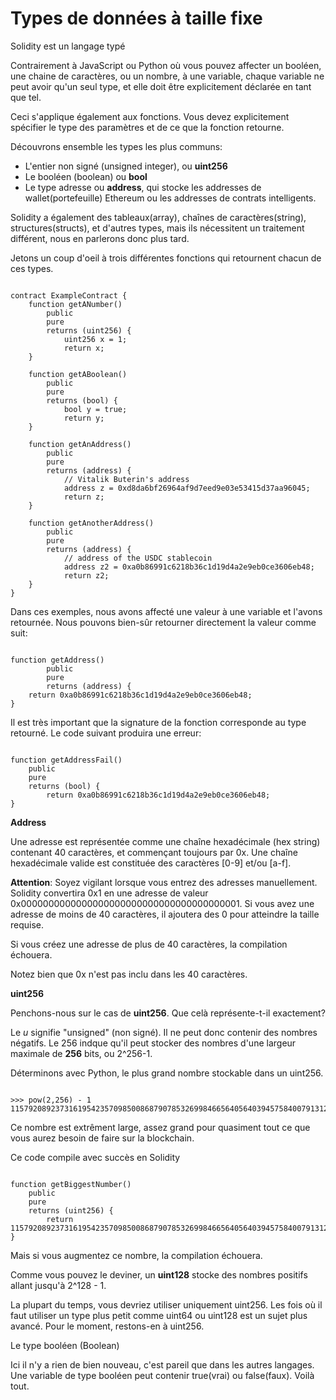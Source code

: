 # Types de données à taille fixe

Solidity est un langage typé

Contrairement à JavaScript ou Python où vous pouvez affecter un booléen, une chaine de caractères, ou un nombre, à une variable, chaque variable ne peut avoir qu'un seul type, et elle doit être explicitement déclarée en tant que tel.

Ceci s'applique également aux fonctions. Vous devez explicitement spécifier le type des paramètres et de ce que la fonction retourne.

Découvrons ensemble les types les plus communs:

- L'entier non signé (unsigned integer), ou **uint256**
- Le booléen (boolean) ou **bool**
- Le type adresse ou **address**, qui stocke les addresses de wallet(portefeuille) Ethereum ou les addresses de contrats intelligents.

Solidity a également des tableaux(array), chaînes de caractères(string), structures(structs), et d'autres types, mais ils nécessitent un traitement différent, nous en parlerons donc plus tard.

Jetons un coup d'oeil à trois différentes fonctions qui retournent chacun de ces types.

```solidity

contract ExampleContract {
    function getANumber()
        public
        pure
        returns (uint256) {
            uint256 x = 1;
            return x;
    }

    function getABoolean()
        public
        pure
        returns (bool) {
            bool y = true;
            return y;
    }

    function getAnAddress()
        public
        pure
        returns (address) {
            // Vitalik Buterin's address
            address z = 0xd8da6bf26964af9d7eed9e03e53415d37aa96045;
            return z;
    }

    function getAnotherAddress()
        public
        pure
        returns (address) {
            // address of the USDC stablecoin
            address z2 = 0xa0b86991c6218b36c1d19d4a2e9eb0ce3606eb48;
            return z2;
    }
}

```

Dans ces exemples, nous avons affecté une valeur à une variable et l'avons retournée. Nous pouvons bien-sûr retourner directement la valeur comme suit:

```solidity

function getAddress() 
        public 
        pure 
        returns (address) {
    return 0xa0b86991c6218b36c1d19d4a2e9eb0ce3606eb48;
}
```

Il est très important que la signature de la fonction corresponde au type retourné. Le code suivant produira une erreur:

```solidity

function getAddressFail()
    public
    pure
    returns (bool) {
        return 0xa0b86991c6218b36c1d19d4a2e9eb0ce3606eb48;
}
```

**Address**

Une adresse est représentée comme une chaîne hexadécimale (hex string) contenant 40 caractères, et commençant toujours par 0x. Une chaîne hexadécimale valide est constituée des caractères [0-9] et/ou [a-f].

**Attention**: Soyez vigilant lorsque vous entrez des adresses manuellement. Solidity convertira 0x1 en une adresse de valeur  0x0000000000000000000000000000000000000001. Si vous avez une adresse de moins de 40 caractères, il ajoutera des 0 pour atteindre la taille requise.

Si vous créez une adresse de plus de 40 caractères, la compilation échouera.

Notez bien que 0x n'est pas inclu dans les 40 caractères.

**uint256**

Penchons-nous sur le cas de **uint256**. Que celà représente-t-il exactement?

Le *u* signifie "unsigned" (non signé). Il ne peut donc contenir des nombres négatifs. Le 256 indque qu'il peut stocker des nombres d'une largeur maximale de **256** bits, ou 2^256-1.

Déterminons avec Python, le plus grand nombre stockable dans un uint256.

```solidity

>>> pow(2,256) - 1
115792089237316195423570985008687907853269984665640564039457584007913129639935
```

Ce nombre est extrêment large, assez grand pour quasiment tout ce que vous aurez besoin de faire sur la blockchain.

Ce code compile avec succès en Solidity

```solidity

function getBiggestNumber()
    public
    pure
    returns (uint256) {
        return 115792089237316195423570985008687907853269984665640564039457584007913129639935;
}

```

Mais si vous augmentez ce nombre, la compilation échouera.

Comme vous pouvez le deviner, un **uint128** stocke des nombres positifs allant jusqu'à 2^128 - 1.

La plupart du temps, vous devriez utiliser uniquement uint256. Les fois où il faut utiliser un type plus petit comme uint64 ou uint128 est un sujet plus avancé. Pour le moment, restons-en à uint256.

Le type booléen (Boolean)

Ici il n'y a rien de bien nouveau, c'est pareil que dans les autres langages. Une variable de type booléen peut contenir true(vrai) ou false(faux). Voilà tout.

